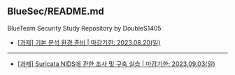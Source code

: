 ## BlueSec/README.md
BlueTeam Security Study Repository by DoubleS1405


- [[과제] 기본 분석 환경 준비 | 마감기한: 2023.08.20(일)](https://classroom.google.com/c/NjE3MzU2MzI2OTQz/a/NjE3OTcwOTcwNjgx/details)
---

- [[과제] Suricata NIDS에 관한 조사 및 구축 실습 | 마감기한: 2023.09.03(일)](https://classroom.google.com/c/NjE3MzU2MzI2OTQz/a/NjE5MjgyODE4MTgy/details)

